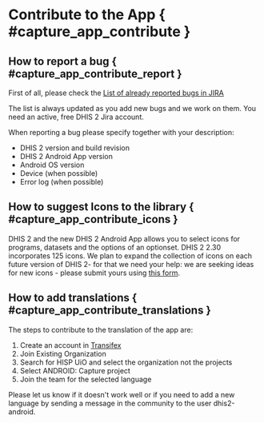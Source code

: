 # Contribute to the App { #capture_app_contribute }

## How to report a bug { #capture_app_contribute_report }

First of all, please check the [List of already reported bugs in JIRA](https://jira.dhis2.org/issues/?filter=10872)

The list is always updated as you add new bugs and we work on them. You need an active, free DHIS 2 Jira account.

When reporting a bug please specify together with your description:

- DHIS 2 version and build revision
- DHIS 2 Android App version
- Android OS version
- Device (when possible)
- Error log (when possible)

## How to suggest Icons to the library { #capture_app_contribute_icons }


DHIS 2 and the new DHIS 2 Android App allows you to select icons for programs, datasets and the options of an optionset. DHIS 2 2.30 incorporates 125 icons. We plan to expand the collection of icons on each future version of DHIS 2- for that we need your help: we are seeking ideas for new icons - please submit yours using [this form](https://forms.gle/FkUmwfZGYAScd2326).

## How to add translations { #capture_app_contribute_translations }


The steps to contribute to the translation of the app are:

1. Create an account in [Transifex](https://www.transifex.com/signin/?next=/hisp-uio/)
2. Join Existing Organization
3. Search for HISP UiO and select the organization not the projects
4. Select ANDROID: Capture project
5. Join the team for the selected language

Please let us know if it doesn't work well or if you need to add a new language by sending a message in the community to the user dhis2-android.
